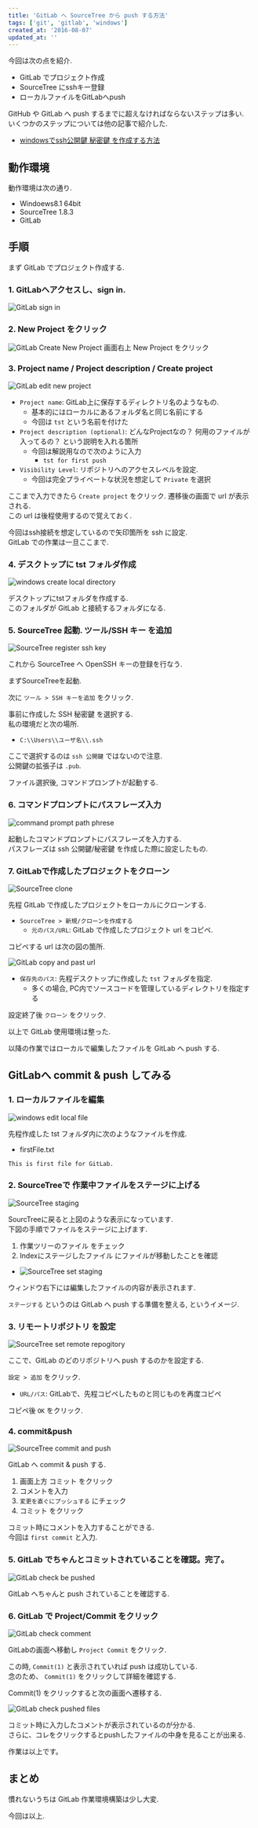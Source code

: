 ```yaml
---
title: 'GitLab へ SourceTree から push する方法'
tags: ['git', 'gitlab', 'windows']
created_at: '2016-08-07'
updated_at: ''
---
```


今回は次の点を紹介.

- GitLab でプロジェクト作成
- SourceTree にsshキー登録
- ローカルファイルをGitLabへpush

GitHub や GitLab へ push するまでに超えなければならないステップは多い.  
いくつかのステップについては他の記事で紹介した.

- [windowsでssh公開鍵 秘密鍵 を作成する方法](https://kengotakimoto.com/posts/generate_ssh_kyes_on_windows/)

## 動作環境

動作環境は次の通り.

- Windoews8.1 64bit
- SourceTree 1.8.3
- GitLab

## 手順

まず GitLab でプロジェクト作成する.

### 1\. GitLabへアクセスし、sign in.

![GitLab sign in](/images/pages/posts/20160807/gitLab_1.png)   

### 2\. New Project をクリック

![GitLab Create New Project](/images/pages/posts/20160807/pic_2.png) 画面右上 New Project をクリック   

### 3\. Project name / Project description / Create project

![GitLab edit new project](/images/pages/posts/20160807/pic_3.png)

- `Project name`: GitLab上に保存するディレクトリ名のようなもの.
  - 基本的にはローカルにあるフォルダ名と同じ名前にする
  - 今回は `tst` という名前を付けた
- `Project description (optional)`: どんなProjectなの？ 何用のファイルが入ってるの？ という説明を入れる箇所
  - 今回は解説用なので次のように入力
    - `tst for first push`
- `Visibility Level`: リポジトリへのアクセスレベルを設定.
  - 今回は完全プライベートな状況を想定して `Private` を選択

ここまで入力できたら `Create project` をクリック.
遷移後の画面で url が表示される.  
この url は後程使用するので覚えておく.

今回はssh接続を想定しているので矢印箇所を ssh に設定.  
GitLab での作業は一旦ここまで.

### 4\. デスクトップに tst フォルダ作成

![windows create local directory](/images/pages/posts/20160807/pic_4.png)

デスクトップにtstフォルダを作成する.  
このフォルダが GitLab と接続するフォルダになる.

### 5\. SourceTree 起動. ツール/SSH キー を追加

![SourceTree register ssh key](/images/pages/posts/20160807/pic_5.png)

これから SourceTree へ OpenSSH キーの登録を行なう.

まずSourceTreeを起動.

次に `ツール > SSH キーを追加` をクリック.

事前に作成した SSH 秘密鍵 を選択する.  
私の環境だと次の場所.

- `C:\\Users\\ユーザ名\\.ssh`

ここで選択するのは `ssh 公開鍵` ではないので注意.  
公開鍵の拡張子は `.pub`.

ファイル選択後, コマンドプロンプトが起動する.   

### 6\. コマンドプロンプトにパスフレーズ入力

![command prompt path phrese](/images/pages/posts/20160807/pic_6.png)

起動したコマンドプロンプトにパスフレーズを入力する.  
パスフレーズは ssh 公開鍵/秘密鍵 を作成した際に設定したもの.

### 7\. GitLabで作成したプロジェクトをクローン

![SourceTree clone](/images/pages/posts/20160807/pic_7.png)

先程 GitLab で作成したプロジェクトをローカルにクローンする.

- `SourceTree > 新規/クローンを作成する`
  - `元のパス/URL`: GitLab で作成したプロジェクト url をコピペ.

コピペする url は次の図の箇所.

![GitLab copy and past url](/images/pages/posts/20160807/pic_7_2.png)

- `保存先のパス`: 先程デスクトップに作成した `tst` フォルダを指定.
  - 多くの場合, PC内でソースコードを管理しているディレクトリを指定する

設定終了後 `クローン` をクリック.

以上で GitLab 使用環境は整った.

以降の作業ではローカルで編集したファイルを GitLab へ push する.

## GitLabへ commit & push してみる

### 1\. ローカルファイルを編集

![windows edit local file](/images/pages/posts/20160807/pic_8.png)

先程作成した tst フォルダ内に次のようなファイルを作成.

- firstFile.txt

```txt
This is first file for GitLab.
```

### 2\. SourceTreeで 作業中ファイルをステージに上げる

![SourceTree staging](/images/pages/posts/20160807/pic_9.png)

SourcTreeに戻ると上図のような表示になっています.  
下図の手順でファイルをステージに上げます.

1. 作業ツリーのファイル をチェック
2. Indexにステージしたファイル にファイルが移動したことを確認
  - ![SourceTree set staging](/images/pages/posts/20160807/pic_9_2.png)

ウィンドウ右下には編集したファイルの内容が表示されます.

`ステージする` というのは GitLab へ push する準備を整える, というイメージ.

### 3\. リモートリポジトリ を設定

![SourceTree set remote repogitory](/images/pages/posts/20160807/pic_10.png)

ここで、GitLab のどのリポジトリへ push するのかを設定する.

`設定 > 追加` をクリック.

- `URL/パス`: GitLabで、先程コピペしたものと同じものを再度コピペ

コピペ後 `OK` をクリック.

### 4\. commit&push

![SourceTree commit and push](/images/pages/posts/20160807/pic_11.png)

GitLab へ commit & push する.

1. 画面上方 コミット をクリック
2. コメントを入力
3. `変更を直ぐにプッシュする` にチェック
4. コミット をクリック

コミット時にコメントを入力することができる.  
今回は `first commit` と入力.

### 5\. GitLab でちゃんとコミットされていることを確認。完了。

![GitLab check be pushed](/images/pages/posts/20160807/pic_12.png)

GitLab へちゃんと push されていることを確認する.   

### 6\. GitLab で Project/Commit をクリック

![GitLab check comment](/images/pages/posts/20160807/pic_13.png)

GitLabの画面へ移動し `Project Commit` をクリック.

この時, `Commit(1)` と表示されていれば push は成功している.  
念のため、 `Commit(1)` をクリックして詳細を確認する.

Commit(1) をクリックすると次の画面へ遷移する.

![GitLab check pushed files](/images/pages/posts/20160807/pic_13_2.png)

コミット時に入力したコメントが表示されているのが分かる.  
さらに、コレをクリックするとpushしたファイルの中身を見ることが出来る.

作業は以上です。   

## まとめ

慣れないうちは GitLab 作業環境構築は少し大変.

今回は以上.
